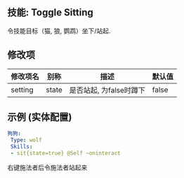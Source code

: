 技能: Toggle Sitting
--------------------------

令技能目标（猫, 狼, 鹦鹉）坐下/站起.

修改项
----------

| 修改项名 | 别称    | 描述                                                                                                    | 默认值 |
|-----------|------------|----------------------------------------------------------------------------------------------------------------|---------------|
| setting | state | 是否站起, 为false时蹲下 | false |

示例 (实体配置)
--------

```yaml
狗狗:
 Type: wolf
 Skills:
 - sit{state=true} @Self ~oninteract
```
右键施法者后令施法者站起来
